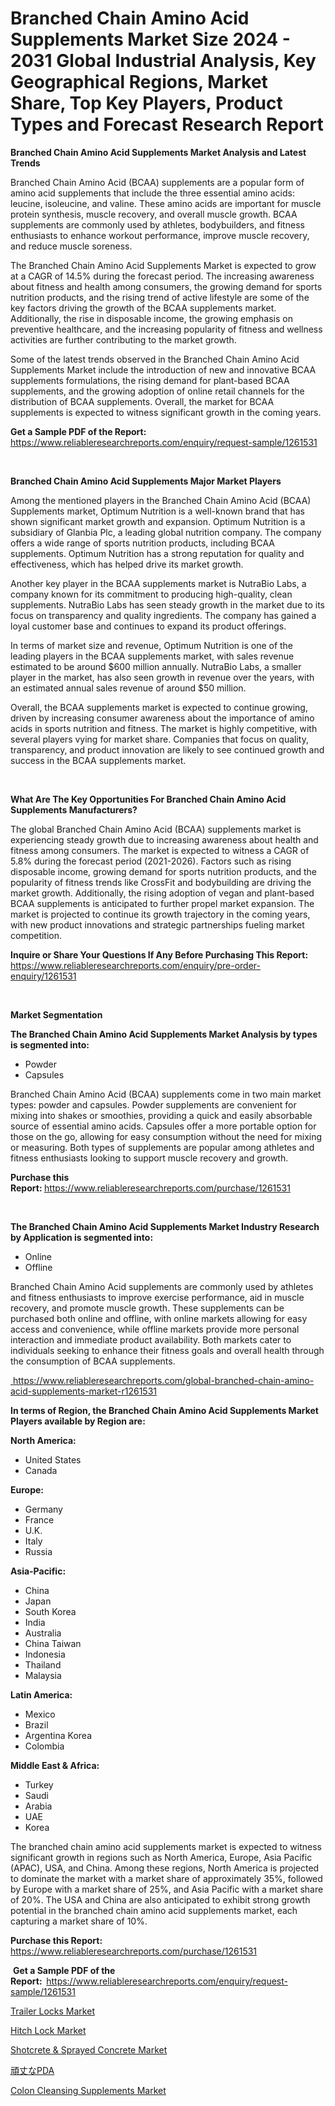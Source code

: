 <p><h1>Branched Chain Amino Acid Supplements Market Size 2024 - 2031 Global Industrial Analysis, Key Geographical Regions, Market Share, Top Key Players, Product Types and Forecast Research Report</h1></p><p><strong>Branched Chain Amino Acid Supplements Market Analysis and Latest Trends</strong></p>
<p><p>Branched Chain Amino Acid (BCAA) supplements are a popular form of amino acid supplements that include the three essential amino acids: leucine, isoleucine, and valine. These amino acids are important for muscle protein synthesis, muscle recovery, and overall muscle growth. BCAA supplements are commonly used by athletes, bodybuilders, and fitness enthusiasts to enhance workout performance, improve muscle recovery, and reduce muscle soreness.</p><p>The Branched Chain Amino Acid Supplements Market is expected to grow at a CAGR of 14.5% during the forecast period. The increasing awareness about fitness and health among consumers, the growing demand for sports nutrition products, and the rising trend of active lifestyle are some of the key factors driving the growth of the BCAA supplements market. Additionally, the rise in disposable income, the growing emphasis on preventive healthcare, and the increasing popularity of fitness and wellness activities are further contributing to the market growth.</p><p>Some of the latest trends observed in the Branched Chain Amino Acid Supplements Market include the introduction of new and innovative BCAA supplements formulations, the rising demand for plant-based BCAA supplements, and the growing adoption of online retail channels for the distribution of BCAA supplements. Overall, the market for BCAA supplements is expected to witness significant growth in the coming years.</p></p>
<p><strong>Get a Sample PDF of the Report:&nbsp;</strong> <a href="https://www.reliableresearchreports.com/enquiry/request-sample/1261531">https://www.reliableresearchreports.com/enquiry/request-sample/1261531</a></p>
<p>&nbsp;</p>
<p><strong>Branched Chain Amino Acid Supplements Major Market Players</strong></p>
<p><p>Among the mentioned players in the Branched Chain Amino Acid (BCAA) Supplements market, Optimum Nutrition is a well-known brand that has shown significant market growth and expansion. Optimum Nutrition is a subsidiary of Glanbia Plc, a leading global nutrition company. The company offers a wide range of sports nutrition products, including BCAA supplements. Optimum Nutrition has a strong reputation for quality and effectiveness, which has helped drive its market growth.</p><p>Another key player in the BCAA supplements market is NutraBio Labs, a company known for its commitment to producing high-quality, clean supplements. NutraBio Labs has seen steady growth in the market due to its focus on transparency and quality ingredients. The company has gained a loyal customer base and continues to expand its product offerings.</p><p>In terms of market size and revenue, Optimum Nutrition is one of the leading players in the BCAA supplements market, with sales revenue estimated to be around $600 million annually. NutraBio Labs, a smaller player in the market, has also seen growth in revenue over the years, with an estimated annual sales revenue of around $50 million.</p><p>Overall, the BCAA supplements market is expected to continue growing, driven by increasing consumer awareness about the importance of amino acids in sports nutrition and fitness. The market is highly competitive, with several players vying for market share. Companies that focus on quality, transparency, and product innovation are likely to see continued growth and success in the BCAA supplements market.</p></p>
<p>&nbsp;</p>
<p><strong>What Are The Key Opportunities For Branched Chain Amino Acid Supplements Manufacturers?</strong></p>
<p><p>The global Branched Chain Amino Acid (BCAA) supplements market is experiencing steady growth due to increasing awareness about health and fitness among consumers. The market is expected to witness a CAGR of 5.8% during the forecast period (2021-2026). Factors such as rising disposable income, growing demand for sports nutrition products, and the popularity of fitness trends like CrossFit and bodybuilding are driving the market growth. Additionally, the rising adoption of vegan and plant-based BCAA supplements is anticipated to further propel market expansion. The market is projected to continue its growth trajectory in the coming years, with new product innovations and strategic partnerships fueling market competition.</p></p>
<p><strong>Inquire or Share Your Questions If Any Before Purchasing This Report:</strong> <a href="https://www.reliableresearchreports.com/enquiry/pre-order-enquiry/1261531">https://www.reliableresearchreports.com/enquiry/pre-order-enquiry/1261531</a></p>
<p>&nbsp;</p>
<p><strong>Market Segmentation</strong></p>
<p><strong>The Branched Chain Amino Acid Supplements Market Analysis by types is segmented into:</strong></p>
<p><ul><li>Powder</li><li>Capsules</li></ul></p>
<p><p>Branched Chain Amino Acid (BCAA) supplements come in two main market types: powder and capsules. Powder supplements are convenient for mixing into shakes or smoothies, providing a quick and easily absorbable source of essential amino acids. Capsules offer a more portable option for those on the go, allowing for easy consumption without the need for mixing or measuring. Both types of supplements are popular among athletes and fitness enthusiasts looking to support muscle recovery and growth.</p></p>
<p><strong>Purchase this Report:&nbsp;</strong><a href="https://www.reliableresearchreports.com/purchase/1261531">https://www.reliableresearchreports.com/purchase/1261531</a></p>
<p>&nbsp;</p>
<p><strong>The Branched Chain Amino Acid Supplements Market Industry Research by Application is segmented into:</strong></p>
<p><ul><li>Online</li><li>Offline</li></ul></p>
<p><p>Branched Chain Amino Acid supplements are commonly used by athletes and fitness enthusiasts to improve exercise performance, aid in muscle recovery, and promote muscle growth. These supplements can be purchased both online and offline, with online markets allowing for easy access and convenience, while offline markets provide more personal interaction and immediate product availability. Both markets cater to individuals seeking to enhance their fitness goals and overall health through the consumption of BCAA supplements.</p></p>
<p><a href="https://www.reliableresearchreports.com/global-branched-chain-amino-acid-supplements-market-r1261531">&nbsp;https://www.reliableresearchreports.com/global-branched-chain-amino-acid-supplements-market-r1261531</a></p>
<p><strong>In terms of Region, the Branched Chain Amino Acid Supplements Market Players available by Region are:</strong></p>
<p>
    <p> <strong> North America: </strong>
        <ul>
            <li>United States</li>
            <li>Canada</li>
        </ul>
        </p> 
    <p> <strong> Europe: </strong>
        <ul>
            <li>Germany</li>
            <li>France</li>
            <li>U.K.</li>
            <li>Italy</li>
            <li>Russia</li>
        </ul>
        </p> 
    <p> <strong> Asia-Pacific: </strong>
        <ul>
            <li>China</li>
            <li>Japan</li>
            <li>South Korea</li>
            <li>India</li>
            <li>Australia</li>
            <li>China Taiwan</li>
            <li>Indonesia</li>
            <li>Thailand</li>
            <li>Malaysia</li>
        </ul>
        </p> 
    <p> <strong> Latin America: </strong>
        <ul>
            <li>Mexico</li>
            <li>Brazil</li>
            <li>Argentina Korea</li>
            <li>Colombia</li>
        </ul>
        </p> 
    <p> <strong> Middle East & Africa: </strong>
        <ul>
            <li>Turkey</li>
            <li>Saudi</li>
            <li>Arabia</li>
            <li>UAE</li>
            <li>Korea</li>
        </ul>
    </p>
    </p>
<p><p>The branched chain amino acid supplements market is expected to witness significant growth in regions such as North America, Europe, Asia Pacific (APAC), USA, and China. Among these regions, North America is projected to dominate the market with a market share of approximately 35%, followed by Europe with a market share of 25%, and Asia Pacific with a market share of 20%. The USA and China are also anticipated to exhibit strong growth potential in the branched chain amino acid supplements market, each capturing a market share of 10%.</p></p>
<p><strong>Purchase this Report: </strong><a href="https://www.reliableresearchreports.com/purchase/1261531">https://www.reliableresearchreports.com/purchase/1261531</a></p>
<p>&nbsp;<strong>Get a Sample PDF of the Report:&nbsp;&nbsp;</strong><a href="https://www.reliableresearchreports.com/enquiry/request-sample/1261531">https://www.reliableresearchreports.com/enquiry/request-sample/1261531</a></p>
<p><strong></strong></p>
<p><p><a href="https://www.linkedin.com/pulse/trailer-locks-market-size-reveals-best-marketing-channels-global-sbb2e">Trailer Locks Market</a></p><p><a href="https://www.linkedin.com/pulse/hitch-lock-market-size-cagr-trends-2024-2030-genius-market-cmmvf">Hitch Lock Market</a></p><p><a href="https://issuu.com/reportprime-2/docs/shotcrete-sprayed-concrete-market-s_0e2e226258866f">Shotcrete & Sprayed Concrete Market</a></p><p><a href="https://github.com/CarlieShields/Market-Research-Report-List-1/blob/main/819286558499.md">頑丈なPDA</a></p><p><a href="https://github.com/dimitrishawkinswaynenp91rgz/Market-Research-Report-List-2/blob/main/colon-cleansing-supplements-market.md">Colon Cleansing Supplements Market</a></p></p>
